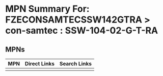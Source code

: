 



# MPN Summary For: FZECONSAMTECSSW142GTRA > con-samtec : SSW-104-02-G-T-RA

## MPNs
  

|MPN|Direct Links|Search Links|
| :--- | :--- | :--- |
||||
